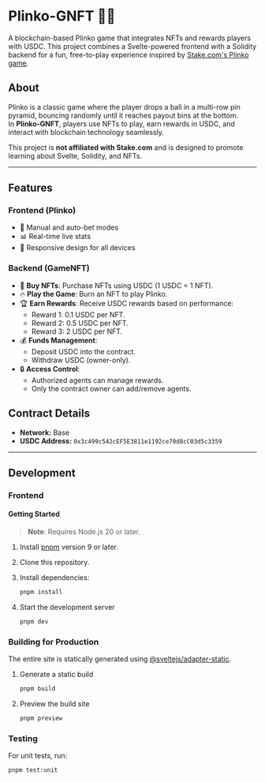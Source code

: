 # Plinko-GNFT 🎲🎨

A blockchain-based Plinko game that integrates NFTs and rewards players with USDC. This project combines a Svelte-powered frontend with a Solidity backend for a fun, free-to-play experience inspired by [Stake.com's Plinko game](https://stake.com/casino/games/plinko).

## About

Plinko is a classic game where the player drops a ball in a multi-row pin pyramid, bouncing randomly until it reaches payout bins at the bottom.  
In **Plinko-GNFT**, players use NFTs to play, earn rewards in USDC, and interact with blockchain technology seamlessly.

This project is **not affiliated with Stake.com** and is designed to promote learning about Svelte, Solidity, and NFTs.

---

## Features

### Frontend (Plinko)

- 🤖 Manual and auto-bet modes
- 📊 Real-time live stats
- 📱 Responsive design for all devices

### Backend (GameNFT)

- 🛒 **Buy NFTs**: Purchase NFTs using USDC (1 USDC = 1 NFT).
- 🔥 **Play the Game**: Burn an NFT to play Plinko.
- 🏆 **Earn Rewards**: Receive USDC rewards based on performance:
   - Reward 1: 0.1 USDC per NFT.
   - Reward 2: 0.5 USDC per NFT.
   - Reward 3: 2 USDC per NFT.
- 💰 **Funds Management**:
   - Deposit USDC into the contract.
   - Withdraw USDC (owner-only).
- 🔒 **Access Control**:
   - Authorized agents can manage rewards.
   - Only the contract owner can add/remove agents.
## Contract Details

- **Network:** Base
- **USDC Address:** `0x3c499c542cEF5E3811e1192ce70d8cC03d5c3359`

---

## Development

### Frontend

#### Getting Started

> **Note**: Requires Node.js 20 or later.

1. Install [pnpm](https://pnpm.io/installation) version 9 or later.
2. Clone this repository.
3. Install dependencies:

   ```bash
   pnpm install
    ```

4. Start the development server

   ```bash
   pnpm dev
   ```

### Building for Production

The entire site is statically generated using [@sveltejs/adapter-static](https://github.com/sveltejs/kit/tree/main/packages/adapter-static).

1. Generate a static build

   ```bash
   pnpm build
   ```

2. Preview the build site

   ```bash
   pnpm preview
   ```

### Testing

For unit tests, run:

```bash
pnpm test:unit
```